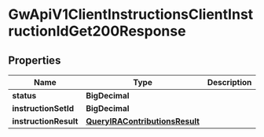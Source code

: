 

# GwApiV1ClientInstructionsClientInstructionIdGet200Response


## Properties

| Name | Type | Description | Notes |
|------------ | ------------- | ------------- | -------------|
|**status** | **BigDecimal** |  |  |
|**instructionSetId** | **BigDecimal** |  |  |
|**instructionResult** | [**QueryIRAContributionsResult**](QueryIRAContributionsResult.md) |  |  [optional] |



